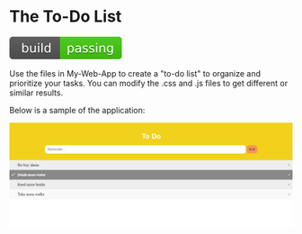 # The To-Do List

![Build-passing](https://github.com/amass3/To-Do-List/blob/main/SVG/build-passing.svg)

Use the files in My-Web-App to create a "to-do list" to organize and prioritize your tasks. You can modify the .css and .js files to get different or similar results. 

Below is a sample of the application:

![Sample](https://github.com/amass3/To-Do-List/blob/main/My-Web-App%20Images/Sample.png)

